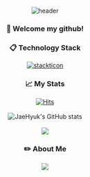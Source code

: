 <div align="center"> 

![header](https://capsule-render.vercel.app/api?type=rounded&color=C5DEDA&height=150&section=header&text=JH_Github&fontColor=ffffff&fontSize=70&animation=fadeIn&fontAlignY=55&desc=%20&descAlignY=62&descAlign=62)
  
  
###  :wave: Welcome my github!     
  
###  :clipboard: Technology Stack  
[![stackticon](https://firebasestorage.googleapis.com/v0/b/stackticon-81399.appspot.com/o/images%2F1697165708719?alt=media&token=423a44b9-3dc7-4d93-a1e3-c954e895a343)](https://github.com/msdio/stackticon)
 <br/>

### 📈 My Stats
   
  [![Hits](https://hits.seeyoufarm.com/api/count/incr/badge.svg?url=https%3A%2F%2Fgithub.com%2FNoJaeHyuk&count_bg=%2379C83D&title_bg=%23555555&icon=&icon_color=%23E7E7E7&title=hits&edge_flat=false)](https://hits.seeyoufarm.com)  
  <br/>
  ![JaeHyuk's GitHub stats](https://github-readme-stats.vercel.app/api?username=NoJaeHyuk&show_icons=true)  
  <br/>
  <img src="https://ghchart.rshah.org/NoJaeHyuk" />  

### :pencil2: About Me  
  <a href="https://jh7722.tistory.com/" target="_blank"><img src="https://img.shields.io/badge/tistory-FF9933?style=for-the-badge&logo=tistory&logoColor=white"></a>  
</div>
